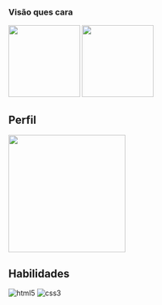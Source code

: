 ### Visão ques cara
<div style="display: inline_block">
<img height="142em" src="https://github-readme-stats.vercel.app/api?username=guipena10&show_icons=true&theme=tokyonight&include_all_commits=true&count_private=false&rank_icon=default&hide_border=false">
    
<img height="142em" src="https://github-readme-stats.vercel.app/api/wakatime?username=guipena&langs_count=8&hide_border=false&theme=tokyonight&custom_title=Codding%20Time&range=all_time">

## Perfil
<div style="display: inline_block">
<img height="232.3em" src="https://github-profile-summary-cards.vercel.app/api/cards/profile-details?username=guipena10&theme=tokyonight">

## Habilidades

<div style="display: inline_block">
    <img alighn="center" alt="html5" src="https://img.shields.io/badge/HTML5-E34F26?style=for-the-badge&logo=html5&logoColor=white">
    <img alighn="center" alt="css3" src="https://img.shields.io/badge/CSS3-1572B6?style=for-the-badge&logo=css3&logoColor=white">
</div>
<!--
**guipena10/guipena10** is a ✨ _special_ ✨ repository because its `README.md` (this file) appears on your GitHub profile.

Here are some ideas to get you started:

- 🔭 I’m currently working on ...
- 🌱 I’m currently learning ...
- 👯 I’m looking to collaborate on ...
- 🤔 I’m looking for help with ...
- 💬 Ask me about ...
- 📫 How to reach me: ...
- 😄 Pronouns: ...
- ⚡ Fun fact: ...
-->
